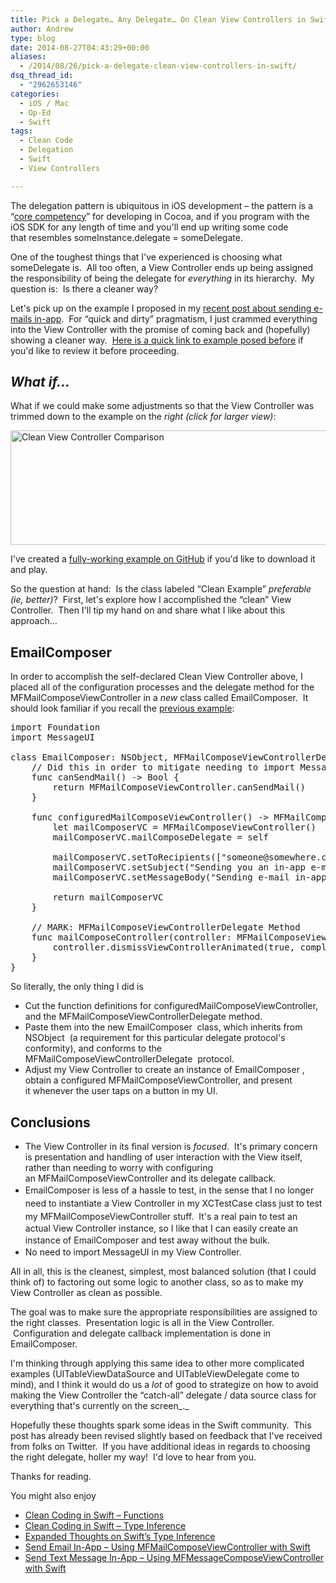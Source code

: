 ```yaml
---
title: Pick a Delegate… Any Delegate… On Clean View Controllers in Swift
author: Andrew
type: blog
date: 2014-08-27T04:43:29+00:00
aliases:
  - /2014/08/26/pick-a-delegate-clean-view-controllers-in-swift/
dsq_thread_id:
  - "2962653146"
categories:
  - iOS / Mac
  - Op-Ed
  - Swift
tags:
  - Clean Code
  - Delegation
  - Swift
  - View Controllers

---
```

The delegation pattern is ubiquitous in iOS development – the pattern is&nbsp;a &#8220;<a title="Cocoa Core Competencies" href="https://developer.apple.com/library/ios/documentation/general/conceptual/DevPedia-CocoaCore/Delegation.html" target="_blank">core competency</a>&#8221; for developing in Cocoa, and if you program with the iOS SDK for any length of time and you'll end up writing some code that&nbsp;resembles&nbsp;<span class="lang:swift decode:true  crayon-inline">someInstance.delegate = someDelegate</span>.

One of the toughest things that I've experienced is choosing what <span class="lang:swift decode:true  crayon-inline ">someDelegate</span>&nbsp;is. &nbsp;All too often, a&nbsp;View Controller ends up being assigned the responsibility of&nbsp;being the delegate for _everything_ in its hierarchy. &nbsp;My question is: &nbsp;Is there a cleaner way?

Let's pick up on the example I proposed in my [recent post about sending e-mails in-app][1]. &nbsp;For &#8220;quick and dirty&#8221; pragmatism, I just crammed everything into the View Controller with the promise of coming back and (hopefully) showing a cleaner way. &nbsp;<a title="Send Email In-App – Using MFMailComposeViewController with Swift" href="http://www.andrewcbancroft.com/2014/08/25/send-email-in-app-using-mfmailcomposeviewcontroller-with-swift#//acbref-MFMailComposeViewControllerExample" target="_blank">Here is a quick link to&nbsp;example posed before</a>&nbsp;if you'd like to review it before proceeding.

## _What if&#8230;_

What if we could make some adjustments so that the View Controller was trimmed down to the example on the&nbsp;_right (click for larger view)_:

[<img class="alignnone wp-image-4321 size-large" src="http://www.andrewcbancroft.com/wp-content/uploads/2014/08/Clean-View-Controller-Comparison-1024x258.png" alt="Clean View Controller Comparison" width="730" height="183" srcset="https://www.andrewcbancroft.com/wp-content/uploads/2014/08/Clean-View-Controller-Comparison-1024x258.png 1024w, https://www.andrewcbancroft.com/wp-content/uploads/2014/08/Clean-View-Controller-Comparison-300x75.png 300w, https://www.andrewcbancroft.com/wp-content/uploads/2014/08/Clean-View-Controller-Comparison-1200x303.png 1200w" sizes="(max-width: 730px) 100vw, 730px" />][2]

I've created a <a title="Swift Email Composer - GitHub" href="https://github.com/andrewcbancroft/SwiftEmailComposer" target="_blank">fully-working example on GitHub</a> if you'd like to download it and play.

So the question at hand: &nbsp;Is the class labeled &#8220;Clean Example&#8221;&nbsp;_preferable (_ie_, better)_? &nbsp;First, let's explore how I accomplished the &#8220;clean&#8221; View Controller. &nbsp;Then I'll tip my hand on&nbsp;and share what I like about this approach&#8230;

## EmailComposer

In order to accomplish the self-declared Clean View Controller above, I placed all of the configuration processes and the delegate method for the <span class="lang:swift decode:true  crayon-inline ">MFMailComposeViewController</span>&nbsp;in a _new_ class called <span class="lang:swift decode:true  crayon-inline">EmailComposer</span>. &nbsp;It should look familiar if you recall&nbsp;the <a title="Send Email In-App – Using MFMailComposeViewController with Swift" href="http://www.andrewcbancroft.com/2014/08/25/send-email-in-app-using-mfmailcomposeviewcontroller-with-swift#//acbref-MFMailComposeViewControllerExample" target="_blank">previous example</a>:

<pre class="lang:swift decode:true">import Foundation
import MessageUI

class EmailComposer: NSObject, MFMailComposeViewControllerDelegate {
    // Did this in order to mitigate needing to import MessageUI in my View Controller
    func canSendMail() -&gt; Bool {
        return MFMailComposeViewController.canSendMail()
    }
    
    func configuredMailComposeViewController() -&gt; MFMailComposeViewController {
        let mailComposerVC = MFMailComposeViewController()
        mailComposerVC.mailComposeDelegate = self
        
        mailComposerVC.setToRecipients(["someone@somewhere.com"])
        mailComposerVC.setSubject("Sending you an in-app e-mail...")
        mailComposerVC.setMessageBody("Sending e-mail in-app is not so bad!", isHTML: false)
        
        return mailComposerVC
    }
    
    // MARK: MFMailComposeViewControllerDelegate Method
    func mailComposeController(controller: MFMailComposeViewController!, didFinishWithResult result: MFMailComposeResult, error: NSError!) {
        controller.dismissViewControllerAnimated(true, completion: nil)
    }
}</pre>

So literally, the only thing I did is

  * Cut the function definitions for <span class="lang:swift decode:true  crayon-inline">configuredMailComposeViewController</span>, and the <span class="lang:swift decode:true  crayon-inline ">MFMailComposeViewControllerDelegate</span>&nbsp;method.
  * Paste them into the new <span class="lang:swift decode:true  crayon-inline ">EmailComposer</span>&nbsp;&nbsp;class, which inherits from <span class="lang:swift decode:true  crayon-inline ">NSObject</span>&nbsp;&nbsp;(a requirement for this particular delegate protocol's conformity), and conforms to the <span class="lang:swift decode:true  crayon-inline ">MFMailComposeViewControllerDelegate</span>&nbsp;&nbsp;protocol.
  * Adjust my View Controller to create an instance of <span class="lang:swift decode:true  crayon-inline ">EmailComposer</span>&nbsp;, obtain a configured <span class="lang:swift decode:true crayon-inline">MFMailComposeViewController</span>, and present it&nbsp;whenever the user taps on a button in my UI.

## Conclusions

  * The View Controller in its final version is&nbsp;_focused_. &nbsp;It's primary concern is presentation and handling of user interaction with the View itself, rather than needing to worry with configuring an&nbsp;<span class="lang:swift decode:true  crayon-inline">MFMailComposeViewController</span>&nbsp;and its delegate callback.
  * <span class="lang:swift decode:true  crayon-inline ">EmailComposer</span>&nbsp;is less of a hassle to test, in the sense that&nbsp;<span style="line-height: 1.5;">I no longer need to instantiate a View Controller in my </span><span class="lang:swift decode:true  crayon-inline ">XCTestCase</span><span style="line-height: 1.5;">&nbsp;class just to test my </span><span class="lang:swift decode:true  crayon-inline">MFMailComposeViewController</span><span style="line-height: 1.5;">&nbsp;stuff</span><span style="line-height: 1.5;">. &nbsp;It's a real pain to test an actual&nbsp;View Controller instance, so I like that I can easily create an instance of <span class="lang:swift decode:true  crayon-inline ">EmailComposer</span>&nbsp;and test away without the bulk.</span>
  * No need to import MessageUI in my View Controller.

All in all, this is the cleanest, simplest, most balanced solution (that&nbsp;I could think of) to factoring out some logic to another class, so as to&nbsp;make my View Controller as clean as possible.

The goal was to&nbsp;make sure the appropriate responsibilities are assigned to the right classes. &nbsp;Presentation logic is all in the View Controller. &nbsp;Configuration and delegate callback implementation is done in <span class="lang:swift decode:true  crayon-inline">EmailComposer</span>.

I'm thinking through applying this same idea to other more complicated examples (UITableViewDataSource and UITableViewDelegate come to mind), and I think it would do us a&nbsp;_lot_ of good to strategize on how to avoid making the View Controller the &#8220;catch-all&#8221; delegate / data source class for everything that's currently on the screen_._

Hopefully these thoughts spark some ideas in the Swift community. &nbsp;This post has already been revised slightly based on feedback that I've received from folks on Twitter. &nbsp;If you have additional ideas in regards to choosing the right delegate, holler my way! &nbsp;I'd love to hear from you.

Thanks for reading.

<div class="related-posts">
  <p>
    You might also enjoy
  </p>
  
  <ul>
    <li>
      <a title="Clean Coding in Swift – Functions" href="http://www.andrewcbancroft.com/2014/08/07/clean-coding-in-swift-functions/">Clean Coding in Swift – Functions</a>
    </li>
    <li>
      <a title="Clean Coding in Swift – Type Inference" href="http://www.andrewcbancroft.com/2014/08/12/clean-coding-in-swift-type-inference/">Clean Coding in Swift – Type Inference</a>
    </li>
    <li>
      <a title="Expanded Thoughts on Swift’s Type Inference" href="http://www.andrewcbancroft.com/2014/08/20/expanded-thoughts-on-swifts-type-inference/">Expanded Thoughts on Swift’s Type Inference</a>
    </li>
    <li>
      <a title="Send Email In-App – Using MFMailComposeViewController with Swift" href="http://www.andrewcbancroft.com/2014/08/25/send-email-in-app-using-mfmailcomposeviewcontroller-with-swift/">Send Email In-App – Using MFMailComposeViewController with Swift</a>
    </li>
    <li>
      <a title="Send Text Message In-App – Using MFMessageComposeViewController with Swift" href="http://www.andrewcbancroft.com/2014/10/28/send-text-message-in-app-using-mfmessagecomposeviewcontroller-with-swift/">Send Text Message In-App – Using MFMessageComposeViewController with Swift</a>
    </li>
  </ul>
</div>

 [1]: http://www.andrewcbancroft.com/2014/08/25/send-email-in-app-using-mfmailcomposeviewcontroller-with-swift/ "Send Email In-App – Using MFMailComposeViewController with Swift"
 [2]: http://www.andrewcbancroft.com/wp-content/uploads/2014/08/Clean-View-Controller-Comparison.png